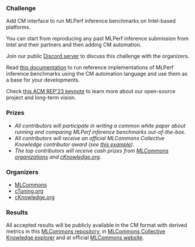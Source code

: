 ### Challenge

Add CM interface to run MLPerf inference benchmarks on Intel-based platforms.

You can start from reproducing any past MLPerf inference submission from Intel and their partners
and then adding CM automation.

Join our public [Discord server](https://discord.gg/JjWNWXKxwT) to discuss this challenge with the organizers.

Read [this documentation](https://github.com/mlcommons/ck/blob/master/docs/mlperf/inference/README.md) 
to run reference implementations of MLPerf inference benchmarks 
using the CM automation language and use them as a base for your developments.

Check [this ACM REP'23 keynote](https://doi.org/10.5281/zenodo.8105339) to learn more about our open-source project and long-term vision.

### Prizes

* *All contributors will participate in writing a common white paper about running and comparing MLPerf inference benchmarks out-of-the-box.*
* *All contributors will receive an official MLCommons Collective Knowledge contributor award (see [this example](https://ctuning.org/awards/ck-award-202307-zhu.pdf)).*
* *The top contributors will receive cash prizes from [MLCommons organizations](https://mlcommons.org) and [cKnowledge.org](https://www.linkedin.com/company/cknowledge)*.


### Organizers

* [MLCommons](https://cKnowledge.org/mlcommons-taskforce)
* [cTuning.org](https://www.linkedin.com/company/ctuning-foundation)
* [cKnowledge.org](https://www.linkedin.com/company/cknowledge)

### Results

All accepted results will be publicly available in the CM format with derived metrics 
in this [MLCommons repository](https://github.com/mlcommons/ck_mlperf_results),
in [MLCommons Collective Knowledge explorer](https://access.cknowledge.org/playground/?action=experiments) 
and at official [MLCommons website](https://mlcommons.org).
